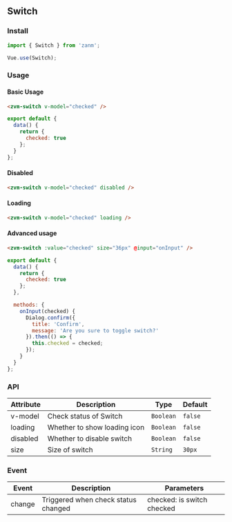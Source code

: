 ## Switch

### Install
``` javascript
import { Switch } from 'zanm';

Vue.use(Switch);
```

### Usage

#### Basic Usage

```html
<zvm-switch v-model="checked" />
```

```javascript
export default {
  data() {
    return {
      checked: true
    };
  }
};  
```

#### Disabled

```html
<zvm-switch v-model="checked" disabled />
```

#### Loading


```html
<zvm-switch v-model="checked" loading />
```

#### Advanced usage

```html
<zvm-switch :value="checked" size="36px" @input="onInput" />
```

```js
export default {
  data() {
    return {
      checked: true
    };
  },

  methods: {
    onInput(checked) {
      Dialog.confirm({
        title: 'Confirm',
        message: 'Are you sure to toggle switch?'
      }).then(() => {
        this.checked = checked;
      });
    }
  }
};  
```

### API

| Attribute | Description | Type | Default |
|-----------|-----------|-----------|-------------|
| v-model | Check status of Switch | `Boolean` | `false` |
| loading | Whether to show loading icon | `Boolean` | `false` |
| disabled | Whether to disable switch | `Boolean` | `false` |
| size | Size of switch | `String` | `30px` |

### Event

| Event | Description | Parameters |
|-----------|-----------|-----------|
| change | Triggered when check status changed | checked: is switch checked |
